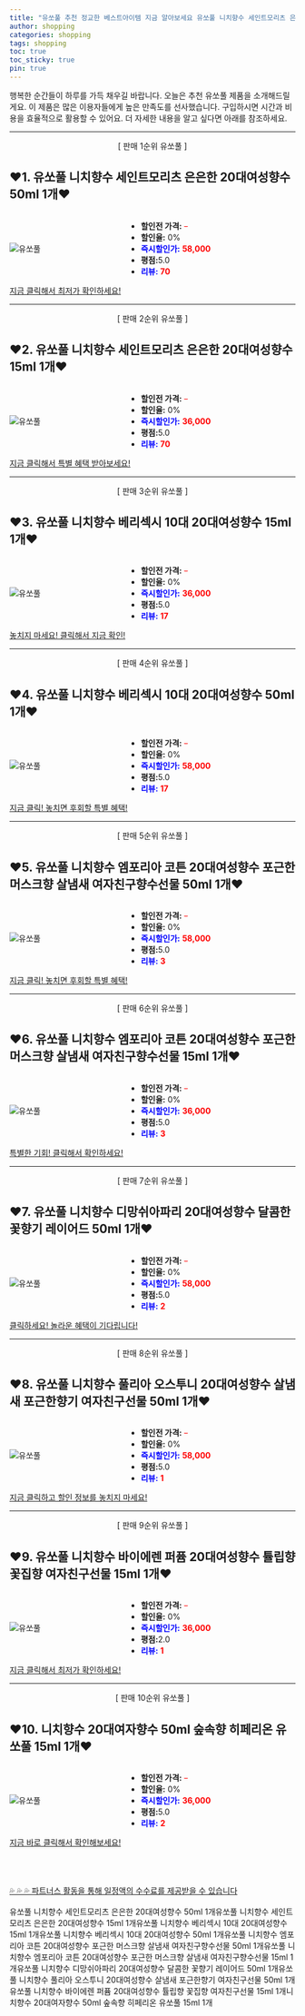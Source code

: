 ```yaml
---
title: "유쏘풀 추천 정교한 베스트아이템 지금 알아보세요 유쏘풀 니치향수 세인트모리츠 은은한 20대여성향수"
author: shopping
categories: shopping
tags: shopping
toc: true
toc_sticky: true
pin: true
---
```

행복한 순간들이 하루를 가득 채우길 바랍니다. 오늘은 추천 유쏘풀 제품을 소개해드릴게요. 이 제품은 많은 이용자들에게 높은 만족도를 선사했습니다. 구입하시면 시간과 비용을 효율적으로 활용할 수 있어요. 더 자세한 내용을 알고 싶다면 아래를 참조하세요.

---
<p class="toplist" style="margin: 0 auto; display: block; width: fit-content;">[ 판매 1순위 유쏘풀 ]</p>

<h2><strong>❤️1. 유쏘풀 니치향수 세인트모리츠 은은한 20대여성향수 50ml 1개❤️</strong></h2>

<div style="display: flex; align-items: center;">
    <div style="flex: 0.4;">
        <img src="https://thumbnail6.coupangcdn.com/thumbnails/remote/230x230ex/image/vendor_inventory/db30/8154bb3aea45b190ce9a6b2a679c2022fe2398260f6176817cce612237ec.jpg" alt="유쏘풀" style="max-width: 100%;">
    </div>
    <div style="flex: 0.6; margin-left: 10px;">
        <ul>
            <li><strong>할인전 가격:</strong> <del style="color: red;">-</del></li>
            <li><strong>할인율:</strong> 0%</li>
            <li><span style='color:blue'><strong>즉시할인가:</strong></span> <span style='color:red'><strong>58,000</strong></span></li>
            <li><strong>평점:</strong>5.0</li>
            <li><span style='color:blue'><strong>리뷰:</strong></span> <span style='color:red'><strong>70</strong></span></li>
        </ul>
    </div>
</div>
<div class="center">
    <a href="https://selin100587001.github.io?lptag=AF9450613&subid=githubio&pageKey=6974113661&traceid=V0-153&itemId=17018162493&vendorItemId=84193826797" class="myButton">
        지금 클릭해서 최저가 확인하세요!
    </a>
</div>


---
<p class="toplist" style="margin: 0 auto; display: block; width: fit-content;">[ 판매 2순위 유쏘풀 ]</p>

<h2><strong>❤️2. 유쏘풀 니치향수 세인트모리츠 은은한 20대여성향수 15ml 1개❤️</strong></h2>

<div style="display: flex; align-items: center;">
    <div style="flex: 0.4;">
        <img src="https://thumbnail6.coupangcdn.com/thumbnails/remote/230x230ex/image/vendor_inventory/db30/8154bb3aea45b190ce9a6b2a679c2022fe2398260f6176817cce612237ec.jpg" alt="유쏘풀" style="max-width: 100%;">
    </div>
    <div style="flex: 0.6; margin-left: 10px;">
        <ul>
            <li><strong>할인전 가격:</strong> <del style="color: red;">-</del></li>
            <li><strong>할인율:</strong> 0%</li>
            <li><span style='color:blue'><strong>즉시할인가:</strong></span> <span style='color:red'><strong>36,000</strong></span></li>
            <li><strong>평점:</strong>5.0</li>
            <li><span style='color:blue'><strong>리뷰:</strong></span> <span style='color:red'><strong>70</strong></span></li>
        </ul>
    </div>
</div>
<div class="center">
    <a href="https://selin100587001.github.io?lptag=AF9450613&subid=githubio&pageKey=6974113661&traceid=V0-153&itemId=17018162491&vendorItemId=84193826785" class="myButton">
        지금 클릭해서 특별 혜택 받아보세요!
    </a>
</div>


---
<p class="toplist" style="margin: 0 auto; display: block; width: fit-content;">[ 판매 3순위 유쏘풀 ]</p>

<h2><strong>❤️3. 유쏘풀 니치향수 베리섹시 10대 20대여성향수 15ml 1개❤️</strong></h2>

<div style="display: flex; align-items: center;">
    <div style="flex: 0.4;">
        <img src="https://thumbnail6.coupangcdn.com/thumbnails/remote/230x230ex/image/vendor_inventory/f82e/a475e458ad49c38fef5545acc74f9485fca07f4e96bc976b3ff1696f2d90.jpg" alt="유쏘풀" style="max-width: 100%;">
    </div>
    <div style="flex: 0.6; margin-left: 10px;">
        <ul>
            <li><strong>할인전 가격:</strong> <del style="color: red;">-</del></li>
            <li><strong>할인율:</strong> 0%</li>
            <li><span style='color:blue'><strong>즉시할인가:</strong></span> <span style='color:red'><strong>36,000</strong></span></li>
            <li><strong>평점:</strong>5.0</li>
            <li><span style='color:blue'><strong>리뷰:</strong></span> <span style='color:red'><strong>17</strong></span></li>
        </ul>
    </div>
</div>
<div class="center">
    <a href="https://selin100587001.github.io?lptag=AF9450613&subid=githubio&pageKey=6978964816&traceid=V0-153&itemId=17042162658&vendorItemId=84216967693" class="myButton">
        놓치지 마세요! 클릭해서 지금 확인!
    </a>
</div>


---
<p class="toplist" style="margin: 0 auto; display: block; width: fit-content;">[ 판매 4순위 유쏘풀 ]</p>

<h2><strong>❤️4. 유쏘풀 니치향수 베리섹시 10대 20대여성향수 50ml 1개❤️</strong></h2>

<div style="display: flex; align-items: center;">
    <div style="flex: 0.4;">
        <img src="https://thumbnail6.coupangcdn.com/thumbnails/remote/230x230ex/image/vendor_inventory/f82e/a475e458ad49c38fef5545acc74f9485fca07f4e96bc976b3ff1696f2d90.jpg" alt="유쏘풀" style="max-width: 100%;">
    </div>
    <div style="flex: 0.6; margin-left: 10px;">
        <ul>
            <li><strong>할인전 가격:</strong> <del style="color: red;">-</del></li>
            <li><strong>할인율:</strong> 0%</li>
            <li><span style='color:blue'><strong>즉시할인가:</strong></span> <span style='color:red'><strong>58,000</strong></span></li>
            <li><strong>평점:</strong>5.0</li>
            <li><span style='color:blue'><strong>리뷰:</strong></span> <span style='color:red'><strong>17</strong></span></li>
        </ul>
    </div>
</div>
<div class="center">
    <a href="https://selin100587001.github.io?lptag=AF9450613&subid=githubio&pageKey=6978964816&traceid=V0-153&itemId=17042162656&vendorItemId=84216967682" class="myButton">
        지금 클릭! 놓치면 후회할 특별 혜택!
    </a>
</div>


---
<p class="toplist" style="margin: 0 auto; display: block; width: fit-content;">[ 판매 5순위 유쏘풀 ]</p>

<h2><strong>❤️5. 유쏘풀 니치향수 엠포리아 코튼 20대여성향수 포근한 머스크향 살냄새 여자친구향수선물 50ml 1개❤️</strong></h2>

<div style="display: flex; align-items: center;">
    <div style="flex: 0.4;">
        <img src="https://thumbnail6.coupangcdn.com/thumbnails/remote/230x230ex/image/vendor_inventory/4267/0dbc9a8a414ec7d341c0b76ed84744e16b123f9e1009ba1ab5dd9ddbdbd7.jpg" alt="유쏘풀" style="max-width: 100%;">
    </div>
    <div style="flex: 0.6; margin-left: 10px;">
        <ul>
            <li><strong>할인전 가격:</strong> <del style="color: red;">-</del></li>
            <li><strong>할인율:</strong> 0%</li>
            <li><span style='color:blue'><strong>즉시할인가:</strong></span> <span style='color:red'><strong>58,000</strong></span></li>
            <li><strong>평점:</strong>5.0</li>
            <li><span style='color:blue'><strong>리뷰:</strong></span> <span style='color:red'><strong>3</strong></span></li>
        </ul>
    </div>
</div>
<div class="center">
    <a href="https://selin100587001.github.io?lptag=AF9450613&subid=githubio&pageKey=6978915327&traceid=V0-153&itemId=17041920302&vendorItemId=84216734237" class="myButton">
        지금 클릭! 놓치면 후회할 특별 혜택!
    </a>
</div>


---
<p class="toplist" style="margin: 0 auto; display: block; width: fit-content;">[ 판매 6순위 유쏘풀 ]</p>

<h2><strong>❤️6. 유쏘풀 니치향수 엠포리아 코튼 20대여성향수 포근한 머스크향 살냄새 여자친구향수선물 15ml 1개❤️</strong></h2>

<div style="display: flex; align-items: center;">
    <div style="flex: 0.4;">
        <img src="https://thumbnail6.coupangcdn.com/thumbnails/remote/230x230ex/image/vendor_inventory/4267/0dbc9a8a414ec7d341c0b76ed84744e16b123f9e1009ba1ab5dd9ddbdbd7.jpg" alt="유쏘풀" style="max-width: 100%;">
    </div>
    <div style="flex: 0.6; margin-left: 10px;">
        <ul>
            <li><strong>할인전 가격:</strong> <del style="color: red;">-</del></li>
            <li><strong>할인율:</strong> 0%</li>
            <li><span style='color:blue'><strong>즉시할인가:</strong></span> <span style='color:red'><strong>36,000</strong></span></li>
            <li><strong>평점:</strong>5.0</li>
            <li><span style='color:blue'><strong>리뷰:</strong></span> <span style='color:red'><strong>3</strong></span></li>
        </ul>
    </div>
</div>
<div class="center">
    <a href="https://selin100587001.github.io?lptag=AF9450613&subid=githubio&pageKey=6978915327&traceid=V0-153&itemId=17041920309&vendorItemId=84216734257" class="myButton">
        특별한 기회! 클릭해서 확인하세요!
    </a>
</div>


---
<p class="toplist" style="margin: 0 auto; display: block; width: fit-content;">[ 판매 7순위 유쏘풀 ]</p>

<h2><strong>❤️7. 유쏘풀 니치향수 디망쉬아파리 20대여성향수 달콤한 꽃향기 레이어드 50ml 1개❤️</strong></h2>

<div style="display: flex; align-items: center;">
    <div style="flex: 0.4;">
        <img src="https://thumbnail7.coupangcdn.com/thumbnails/remote/230x230ex/image/vendor_inventory/d6b1/dbb17ba63af68d0f2949de958a66ba7a8554d60ed538598bd7ca47433023.jpg" alt="유쏘풀" style="max-width: 100%;">
    </div>
    <div style="flex: 0.6; margin-left: 10px;">
        <ul>
            <li><strong>할인전 가격:</strong> <del style="color: red;">-</del></li>
            <li><strong>할인율:</strong> 0%</li>
            <li><span style='color:blue'><strong>즉시할인가:</strong></span> <span style='color:red'><strong>58,000</strong></span></li>
            <li><strong>평점:</strong>5.0</li>
            <li><span style='color:blue'><strong>리뷰:</strong></span> <span style='color:red'><strong>2</strong></span></li>
        </ul>
    </div>
</div>
<div class="center">
    <a href="https://selin100587001.github.io?lptag=AF9450613&subid=githubio&pageKey=6975877588&traceid=V0-153&itemId=17026879435&vendorItemId=84202238591" class="myButton">
        클릭하세요! 놀라운 혜택이 기다립니다!
    </a>
</div>


---
<p class="toplist" style="margin: 0 auto; display: block; width: fit-content;">[ 판매 8순위 유쏘풀 ]</p>

<h2><strong>❤️8. 유쏘풀 니치향수 풀리아 오스투니 20대여성향수 살냄새 포근한향기 여자친구선물 50ml 1개❤️</strong></h2>

<div style="display: flex; align-items: center;">
    <div style="flex: 0.4;">
        <img src="https://thumbnail7.coupangcdn.com/thumbnails/remote/230x230ex/image/vendor_inventory/49e5/775c28f537d4fbb300baf6d25448fdd93b10dbdab0b029f0ab464496d8aa.jpg" alt="유쏘풀" style="max-width: 100%;">
    </div>
    <div style="flex: 0.6; margin-left: 10px;">
        <ul>
            <li><strong>할인전 가격:</strong> <del style="color: red;">-</del></li>
            <li><strong>할인율:</strong> 0%</li>
            <li><span style='color:blue'><strong>즉시할인가:</strong></span> <span style='color:red'><strong>58,000</strong></span></li>
            <li><strong>평점:</strong>5.0</li>
            <li><span style='color:blue'><strong>리뷰:</strong></span> <span style='color:red'><strong>1</strong></span></li>
        </ul>
    </div>
</div>
<div class="center">
    <a href="https://selin100587001.github.io?lptag=AF9450613&subid=githubio&pageKey=6978938951&traceid=V0-153&itemId=17042040864&vendorItemId=84216852325" class="myButton">
        지금 클릭하고 할인 정보를 놓치지 마세요!
    </a>
</div>


---
<p class="toplist" style="margin: 0 auto; display: block; width: fit-content;">[ 판매 9순위 유쏘풀 ]</p>

<h2><strong>❤️9. 유쏘풀 니치향수 바이에렌 퍼퓸 20대여성향수 튤립향 꽃집향 여자친구선물 15ml 1개❤️</strong></h2>

<div style="display: flex; align-items: center;">
    <div style="flex: 0.4;">
        <img src="https://thumbnail7.coupangcdn.com/thumbnails/remote/230x230ex/image/vendor_inventory/1cf6/71c24c4ce559499061c9831cdd058b1c0944317c0eb90a948968ade462ae.jpg" alt="유쏘풀" style="max-width: 100%;">
    </div>
    <div style="flex: 0.6; margin-left: 10px;">
        <ul>
            <li><strong>할인전 가격:</strong> <del style="color: red;">-</del></li>
            <li><strong>할인율:</strong> 0%</li>
            <li><span style='color:blue'><strong>즉시할인가:</strong></span> <span style='color:red'><strong>36,000</strong></span></li>
            <li><strong>평점:</strong>2.0</li>
            <li><span style='color:blue'><strong>리뷰:</strong></span> <span style='color:red'><strong>1</strong></span></li>
        </ul>
    </div>
</div>
<div class="center">
    <a href="https://selin100587001.github.io?lptag=AF9450613&subid=githubio&pageKey=6978986684&traceid=V0-153&itemId=17042251470&vendorItemId=84217052271" class="myButton">
        지금 클릭해서 최저가 확인하세요!
    </a>
</div>


---
<p class="toplist" style="margin: 0 auto; display: block; width: fit-content;">[ 판매 10순위 유쏘풀 ]</p>

<h2><strong>❤️10. 니치향수 20대여자향수 50ml 숲속향 히페리온 유쏘풀 15ml 1개❤️</strong></h2>

<div style="display: flex; align-items: center;">
    <div style="flex: 0.4;">
        <img src="https://thumbnail10.coupangcdn.com/thumbnails/remote/230x230ex/image/vendor_inventory/ec42/1e035bbc5105587d7fb9d21ab6ccf4fff6033d76bd7e9a0733544911651f.jpg" alt="유쏘풀" style="max-width: 100%;">
    </div>
    <div style="flex: 0.6; margin-left: 10px;">
        <ul>
            <li><strong>할인전 가격:</strong> <del style="color: red;">-</del></li>
            <li><strong>할인율:</strong> 0%</li>
            <li><span style='color:blue'><strong>즉시할인가:</strong></span> <span style='color:red'><strong>36,000</strong></span></li>
            <li><strong>평점:</strong>5.0</li>
            <li><span style='color:blue'><strong>리뷰:</strong></span> <span style='color:red'><strong>2</strong></span></li>
        </ul>
    </div>
</div>
<div class="center">
    <a href="https://selin100587001.github.io?lptag=AF9450613&subid=githubio&pageKey=7030756183&traceid=V0-153&itemId=17350187170&vendorItemId=84520539604" class="myButton">
        지금 바로 클릭해서 확인해보세요!
    </a>
</div>

<br><br><br>[💦 💦 💦 파트너스 활동을 통해 일정액의 수수료를 제공받을 수 있습니다](https://link.coupang.com/a/bcpT2c)<br><br>유쏘풀 니치향수 세인트모리츠 은은한 20대여성향수 50ml 1개유쏘풀 니치향수 세인트모리츠 은은한 20대여성향수 15ml 1개유쏘풀 니치향수 베리섹시 10대 20대여성향수 15ml 1개유쏘풀 니치향수 베리섹시 10대 20대여성향수 50ml 1개유쏘풀 니치향수 엠포리아 코튼 20대여성향수 포근한 머스크향 살냄새 여자친구향수선물 50ml 1개유쏘풀 니치향수 엠포리아 코튼 20대여성향수 포근한 머스크향 살냄새 여자친구향수선물 15ml 1개유쏘풀 니치향수 디망쉬아파리 20대여성향수 달콤한 꽃향기 레이어드 50ml 1개유쏘풀 니치향수 풀리아 오스투니 20대여성향수 살냄새 포근한향기 여자친구선물 50ml 1개유쏘풀 니치향수 바이에렌 퍼퓸 20대여성향수 튤립향 꽃집향 여자친구선물 15ml 1개니치향수 20대여자향수 50ml 숲속향 히페리온 유쏘풀 15ml 1개